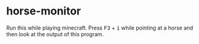 # horse-monitor

Run this while playing minecraft. Press <kbd>F3</kbd> + <kbd>i</kbd> while pointing at a horse and then look at the output of this program.
